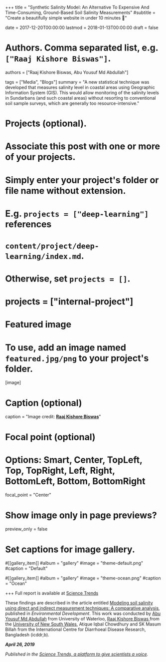 +++
title = "Synthetic Salinity Model: An Alternative To Expensive And Time-Consuming, Ground-Based Soil Salinity Measurements"
#subtitle = "Create a beautifully simple website in under 10 minutes :rocket:"

date = 2017-12-20T00:00:00
lastmod = 2018-01-13T00:00:00
draft = false

# Authors. Comma separated list, e.g. `["Raaj Kishore Biswas"]`.
authors = ["Raaj Kishore Biswas, Abu Yousuf Md Abdullah"]

tags = ["Media", "Blogs"]
summary = "A new statistical technique was developed that measures salinity level in coastal areas using Geographic Information System (GIS). This would allow monitoring of the salinity levels in Sundarbans (and such coastal areas) without resorting to conventional soil sample surveys, which are generally too resource-intensive."

# Projects (optional).
#   Associate this post with one or more of your projects.
#   Simply enter your project's folder or file name without extension.
#   E.g. `projects = ["deep-learning"]` references 
#   `content/project/deep-learning/index.md`.
#   Otherwise, set `projects = []`.
# projects = ["internal-project"]

# Featured image
# To use, add an image named `featured.jpg/png` to your project's folder. 
[image]
  # Caption (optional)
  caption = "Image credit: [**Raaj Kishore Biswas**](https://raajbiswas.com)"

  # Focal point (optional)
  # Options: Smart, Center, TopLeft, Top, TopRight, Left, Right, BottomLeft, Bottom, BottomRight
  focal_point = "Center" 

  # Show image only in page previews?
  preview_only = false

# Set captions for image gallery.

#[[gallery_item]]
#album = "gallery"
#image = "theme-default.png"
#caption = "Default"

#[[gallery_item]]
#album = "gallery"
#image = "theme-ocean.png"
#caption = "Ocean"


+++
Full report is available at <a href="https://sciencetrends.com/synthetic-salinity-model-an-alternative-to-expensive-and-time-consuming-ground-based-soil-salinity-measurements"> Science Trends</a>



    
      

These findings are described in the article entitled <a href="https://www.sciencedirect.com/science/article/pii/S2211464517302671"> Modeling soil salinity using direct and indirect measurement techniques: A comparative analysis</a>, published in *Environmental Development*. This work was conducted by <a href="https://scholar.google.com.au/citations?user=eKcT5z8AAAAJ&hl=en"> Abu Yousuf Md Abdullah</a> from University of Waterloo, <a href="https://raajbiswas.com/"> Raaj Kishore Biswas </a> from the <a href="https://www.aviation.unsw.edu.au/about/researchers/mr-raaj-kishore-biswas"> University of New South Wales</a>,  Atique Iqbal Chowdhury and SK Masum Billah from the International Centre for Diarrhoeal Disease Research, Bangladesh (icddr,b). 

***April 26, 2019***

*Published in the <a href="https://sciencetrends.com"> Science Trends, a platform to give scientists a voice</a>.*
